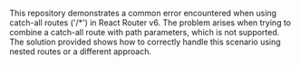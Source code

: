 This repository demonstrates a common error encountered when using catch-all routes ('/*') in React Router v6.  The problem arises when trying to combine a catch-all route with path parameters, which is not supported.  The solution provided shows how to correctly handle this scenario using nested routes or a different approach.
